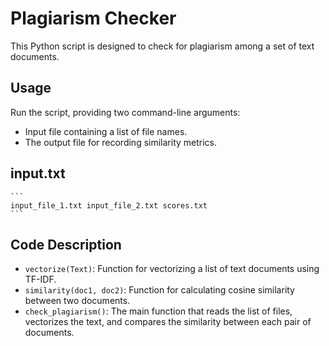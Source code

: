 # Plagiarism Checker

This Python script is designed to check for plagiarism among a set of text documents.

## Usage

Run the script, providing two command-line arguments:
- Input file containing a list of file names.
- The output file for recording similarity metrics.

## input.txt

    ```
    input_file_1.txt input_file_2.txt scores.txt
    ```

## Code Description

- `vectorize(Text)`: Function for vectorizing a list of text documents using TF-IDF.
- `similarity(doc1, doc2)`: Function for calculating cosine similarity between two documents.
- `check_plagiarism()`: The main function that reads the list of files, vectorizes the text, and compares the similarity between each pair of documents.
